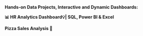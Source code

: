 ******Hands-on Data Projects, Interactive and Dynamic Dashboards:******

**📊 HR Analytics Dashboard💡| SQL, Power BI & Excel**

**Pizza Sales Analysis 🍕**
